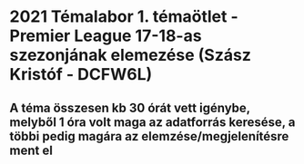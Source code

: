 # 2021 Témalabor 1. témaötlet - Premier League 17-18-as szezonjának elemezése  (Szász Kristóf - DCFW6L)

## A téma összesen kb 30 órát vett igénybe, melyből 1 óra volt maga az adatforrás keresése, a többi pedig magára az elemzése/megjelenítésre ment el
